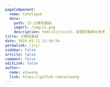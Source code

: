 ```yaml
---
pageComponent:
  name: Catalogue
  data:
    path: 13.计算机基础
    imgUrl: /img/ui.png
    description: html(5)/css(3)，前端页面相关技术
title: 计算机基础
date: 2020-03-11 21:50:54
permalink: /jsj/
sidebar: false
article: false
comment: false
editLink: false
author:
  name: wlswang
  link: https://github.com/wlswang
---
```

